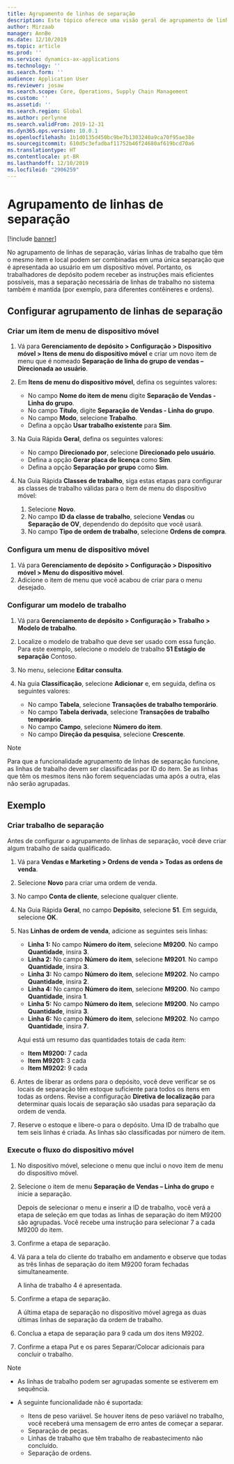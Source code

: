 ```yaml
---
title: Agrupamento de linhas de separação
description: Este tópico oferece uma visão geral de agrupamento de linhas de separação.
author: Mirzaab
manager: AnnBe
ms.date: 12/10/2019
ms.topic: article
ms.prod: ''
ms.service: dynamics-ax-applications
ms.technology: ''
ms.search.form: ''
audience: Application User
ms.reviewer: josaw
ms.search.scope: Core, Operations, Supply Chain Management
ms.custom: ''
ms.assetid: ''
ms.search.region: Global
ms.author: perlynne
ms.search.validFrom: 2019-12-31
ms.dyn365.ops.version: 10.0.1
ms.openlocfilehash: 1b1d0135d450bc9be7b1303240a9ca70f95ae38e
ms.sourcegitcommit: 610d5c3efadbaf11752b46f24680af619bcd70a6
ms.translationtype: HT
ms.contentlocale: pt-BR
ms.lasthandoff: 12/10/2019
ms.locfileid: "2906259"
---
```

# <a name="pick-line-grouping"></a>Agrupamento de linhas de separação

[!include [banner](../includes/banner.md)]

No agrupamento de linhas de separação, várias linhas de trabalho que têm o mesmo item e local podem ser combinadas em uma única separação que é apresentada ao usuário em um dispositivo móvel. Portanto, os trabalhadores de depósito podem receber as instruções mais eficientes possíveis, mas a separação necessária de linhas de trabalho no sistema também é mantida (por exemplo, para diferentes contêineres e ordens).

## <a name="set-up-pick-line-grouping"></a>Configurar agrupamento de linhas de separação

### <a name="create-a-mobile-device-menu-item"></a>Criar um item de menu de dispositivo móvel

1. Vá para **Gerenciamento de depósito \> Configuração \> Dispositivo móvel \> Itens de menu do dispositivo móvel** e criar um novo item de menu que é nomeado **Separação de linha do grupo de vendas – Direcionada ao usuário**.
2. Em **Itens de menu do dispositivo móvel**, defina os seguintes valores:

    - No campo **Nome do item de menu** digite **Separação de Vendas - Linha do grupo**.
    - No campo **Título**, digite **Separação de Vendas - Linha do grupo**.
    - No campo **Modo**, selecione **Trabalho**.
    - Defina a opção **Usar trabalho existente** para **Sim**.

3. Na Guia Rápida **Geral**, defina os seguintes valores:

    - No campo **Direcionado por**, selecione **Direcionado pelo usuário**.
    - Defina a opção **Gerar placa de licença** como **Sim**.
    - Defina a opção **Separação por grupo** como **Sim**.

4. Na Guia Rápida **Classes de trabalho**, siga estas etapas para configurar as classes de trabalho válidas para o item de menu do dispositivo móvel:

    1. Selecione **Novo**.
    2. No campo **ID da classe de trabalho**, selecione **Vendas** ou **Separação de OV**, dependendo do depósito que você usará.
    3. No campo **Tipo de ordem de trabalho**, selecione **Ordens de compra**.

### <a name="set-up-a-mobile-device-menu"></a>Configura um menu de dispositivo móvel

1. Vá para **Gerenciamento de depósito \> Configuração \> Dispositivo móvel \> Menu do dispositivo móvel**. 
1. Adicione o item de menu que você acabou de criar para o menu desejado.

### <a name="set-up-a-work-template"></a>Configurar um modelo de trabalho

1. Vá para **Gerenciamento de depósito \> Configuração \> Trabalho \> Modelo de trabalho**.
1. Localize o modelo de trabalho que deve ser usado com essa função. Para este exemplo, selecione o modelo de trabalho **51 Estágio de separação** Contoso.
1. No menu, selecione **Editar consulta**.
1. Na guia **Classificação**, selecione **Adicionar** e, em seguida, defina os seguintes valores:

    - No campo **Tabela**, selecione **Transações de trabalho temporário**.
    - No campo **Tabela derivada**, selecione **Transações de trabalho temporário**.
    - No campo **Campo**, selecione **Número do item**.
    - No campo **Direção da pesquisa**, selecione **Crescente**.

> [!NOTE]
> Para que a funcionalidade agrupamento de linhas de separação funcione, as linhas de trabalho devem ser classificadas por ID do item. Se as linhas que têm os mesmos itens não forem sequenciadas uma após a outra, elas não serão agrupadas.

## <a name="example"></a>Exemplo

### <a name="create-picking-work"></a>Criar trabalho de separação

Antes de configurar o agrupamento de linhas de separação, você deve criar algum trabalho de saída qualificado.

1. Vá para **Vendas e Marketing \> Ordens de venda \> Todas as ordens de venda**.
2. Selecione **Novo** para criar uma ordem de venda. 
3. No campo **Conta de cliente**, selecione qualquer cliente. 
4. Na Guia Rápida **Geral**, no campo **Depósito**, selecione **51**. Em seguida, selecione **OK**.
5. Nas **Linhas de ordem de venda**, adicione as seguintes seis linhas:

    - **Linha 1:** No campo **Número do item**, selecione **M9200**. No campo **Quantidade**, insira **3**.
    - **Linha 2:** No campo **Número do item**, selecione **M9201**. No campo **Quantidade**, insira **3**. 
    - **Linha 3:** No campo **Número do item**, selecione **M9202**. No campo **Quantidade**, insira **2**. 
    - **Linha 4:** No campo **Número do item**, selecione **M9200**. No campo **Quantidade**, insira **1**. 
    - **Linha 5:** No campo **Número do item**, selecione **M9200**. No campo **Quantidade**, insira **3**.
    - **Linha 6:** No campo **Número do item**, selecione **M9202**. No campo **Quantidade**, insira **7**. 

    Aqui está um resumo das quantidades totais de cada item:

    - **Item M9200:** 7 cada
    - **Item M9201:** 3 cada
    - **Item M9202:** 9 cada

6. Antes de liberar as ordens para o depósito, você deve verificar se os locais de separação têm estoque suficiente para todos os itens em todas as ordens. Revise a configuração **Diretiva de localização** para determinar quais locais de separação são usadas para separação da ordem de venda.
7. Reserve o estoque e libere-o para o depósito. Uma ID de trabalho que tem seis linhas é criada. As linhas são classificadas por número de item.

### <a name="run-the-mobile-device-flow"></a>Execute o fluxo do dispositivo móvel

1. No dispositivo móvel, selecione o menu que inclui o novo item de menu do dispositivo móvel.
1. Selecione o item de menu **Separação de Vendas – Linha do grupo** e inicie a separação.

    Depois de selecionar o menu e inserir a ID de trabalho, você verá a etapa de seleção em que todas as linhas de separação do item M9200 são agrupadas. Você recebe uma instrução para selecionar 7 a cada M9200 do item.

1. Confirme a etapa de separação. 
1. Vá para a tela do cliente do trabalho em andamento e observe que todas as três linhas de separação do item M9200 foram fechadas simultaneamente.

    A linha de trabalho 4 é apresentada.

1. Confirme a etapa de separação.

    A última etapa de separação no dispositivo móvel agrega as duas últimas linhas de separação da ordem de trabalho.

1. Conclua a etapa de separação para 9 cada um dos itens M9202.
1. Confirme a etapa Put e os pares Separar/Colocar adicionais para concluir o trabalho.

> [!NOTE]
> - As linhas de trabalho podem ser agrupadas somente se estiverem em sequência.
> - A seguinte funcionalidade não é suportada:
>
>    - Itens de peso variável. Se houver itens de peso variável no trabalho, você receberá uma mensagem de erro antes de começar a separar.
>    - Separação de peças.
>    - Linhas de trabalho que têm trabalho de reabastecimento não concluído.
>    - Separação de ordens.

